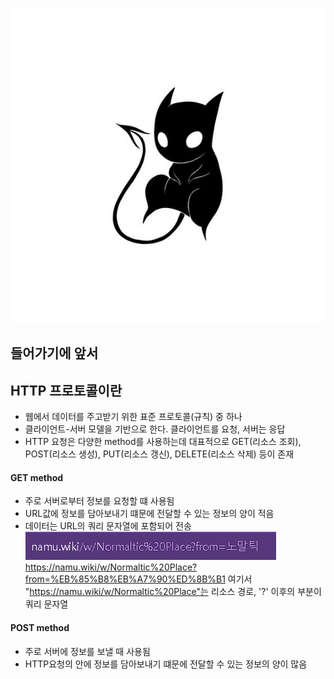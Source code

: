 ![이미지](/assets/blog1.jpg)

## 들어가기에 앞서

## HTTP 프로토콜이란
- 웹에서 데이터를 주고받기 위한 표준 프로토콜(규칙) 중 하나
- 클라이언트-서버 모델을 기반으로 한다. 클라이언트를 요청, 서버는 응답
- HTTP 요청은 다양한 method를 사용하는데 대표적으로 GET(리소스 조회), POST(리소스 생성), PUT(리소스 갱신), DELETE(리소스 삭제) 등이 존재

#### GET method
- 주로 서버로부터 정보를 요청할 떄 사용됨
- URL값에 정보를 담아보내기 떄문에 전달할 수 있는 정보의 양이 적음
- 데이터는 URL의 쿼리 문자열에 포함되어 전송
![이미지](/assets/GET_method_normaltic.png)
https://namu.wiki/w/Normaltic%20Place?from=%EB%85%B8%EB%A7%90%ED%8B%B1
여기서 "https://namu.wiki/w/Normaltic%20Place"는 리소스 경로, '?' 이후의 부분이 쿼리 문자열

#### POST method
- 주로 서버에 정보를 보낼 때 사용됨
- HTTP요청의 <body>안에 정보를 담아보내기 떄문에 전달할 수 있는 정보의 양이 많음